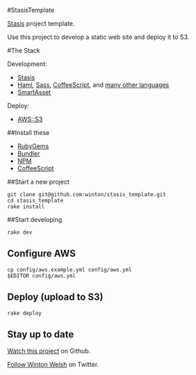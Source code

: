 #StasisTemplate

[Stasis](http://stasis.me) project template.

Use this project to develop a static web site and deploy it to S3.

#The Stack

Development:

* [Stasis](http://stasis.me)
* [Haml](http://haml-lang.com/), [Sass](http://sass-lang.com), [CoffeeScript](http://coffeescript.org), and [many other languages](http://stasis.me/#more)
* [SmartAsset](http://winton.github.com/smart_asset)

Deploy:

* [AWS::S3](http://amazon.rubyforge.org)

##Install these

* [RubyGems](http://rubygems.org)
* [Bundler](http://gembundler.com)
* [NPM](http://npmjs.org)
* [CoffeeScript](http://coffeescript.org)

##Start a new project

	git clone git@github.com:winton/stasis_template.git
	cd stasis_template
	rake install

##Start developing

	rake dev

## Configure AWS

	cp config/aws.example.yml config/aws.yml
	$EDITOR config/aws.yml

## Deploy (upload to S3)

	rake deploy

## Stay up to date

[Watch this project](https://github.com/winton/booklet#) on Github.

[Follow Winton Welsh](http://twitter.com/intent/user?screen_name=wintonius) on Twitter.